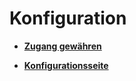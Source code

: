 # Konfiguration 

-   **[Zugang gewähren](7_4_25_4_1_CleverReach_KonfigurationZugangGewaehren.md)**  

-   **[Konfigurationsseite](7_4_25_4_2_CleverReach_KonfigurationKonfigurationsseite.md)**  




